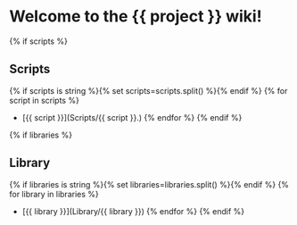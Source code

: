 # Welcome to the {{ project }} wiki!

{% if scripts %}
## Scripts
{% if scripts is string %}{% set scripts=scripts.split() %}{% endif %}
{% for script in scripts %}
- [{{ script }}](Scripts/{{ script }}.)
{% endfor %}
{% endif %}

{% if libraries %}
## Library
{% if libraries is string %}{% set libraries=libraries.split() %}{% endif %}
{% for library in libraries %}
- [{{ library }}](Library/{{ library }})
{% endfor %}
{% endif %}
